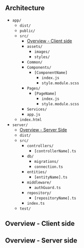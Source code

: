 ## Architecture
- `app/`
    - `dist/`
    - `public/`
    - `src/`
        - [Overview - Client side](#overview---client-side)
        - `assets/`
            - `images/`
            - `styles/`
        - `Common/`
        - `Components/`
            - `[ComponentName]`
                - `index.js`
                - `style.module.scss`
        - `Pages/`
            - `[PageName]`
                - `index.js`
                - `style.module.scss`
        - `Services/`
        - `app.js`
    - `index.html`
- `server/`
    - [Overview - Server Side](#overview---server-side)
    - `dist/`
    - `src/`
        - `controllers/`
            - `[controllerName].ts`
        - `db/`
            - `migrations/`
            - `connection.ts`
        - `entities/`
            - `[entityName].ts`
        - `middleware/`
            - `authGuard.ts`
        - `repository/`
            - `[repositoryName].ts`
        - `index.ts`
    - `test/`

## Overview - Client side

## Overview - Server side

